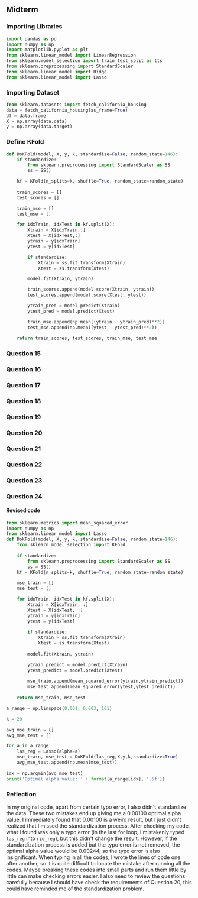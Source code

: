 ## Midterm
### Importing Libraries 
```python
import pandas as pd
import numpy as np
import matplotlib.pyplot as plt
from sklearn.linear_model import LinearRegression
from sklearn.model_selection import train_test_split as tts
from sklearn.preprocessing import StandardScaler
from sklearn.linear_model import Ridge
from sklearn.linear_model import Lasso
```
### Importing Dataset
```python
from sklearn.datasets import fetch_california_housing
data = fetch_california_housing(as_frame=True)
df = data.frame
X = np.array(data.data)
y = np.array(data.target)
```
### Define KFold
```python
def DoKFold(model, X, y, k, standardize=False, random_state=146):
    if standardize:
        from sklearn.preprocessing import StandardScaler as SS
        ss = SS()

    kf = KFold(n_splits=k, shuffle=True, random_state=random_state)
   
    train_scores = []
    test_scores = []

    train_mse = []
    test_mse = []

    for idxTrain, idxTest in kf.split(X):
        Xtrain = X[idxTrain,:]
        Xtest = X[idxTest,:]
        ytrain = y[idxTrain]
        ytest = y[idxTest]

        if standardize:
            Xtrain = ss.fit_transform(Xtrain)
            Xtest = ss.transform(Xtest)

        model.fit(Xtrain, ytrain)

        train_scores.append(model.score(Xtrain, ytrain))
        test_scores.append(model.score(Xtest, ytest))

        ytrain_pred = model.predict(Xtrain)
        ytest_pred = model.predict(Xtest)

        train_mse.append(np.mean((ytrain - ytrain_pred)**2))
        test_mse.append(np.mean((ytest - ytest_pred)**2))
        
    return train_scores, test_scores, train_mse, test_mse
```
### Question 15

### Question 16

### Question 17

### Question 18

### Question 19

### Question 20

### Question 21

### Question 22

### Question 23

### Question 24
#### Revised code
```python
from sklearn.metrics import mean_squared_error
import numpy as np
from sklearn.linear_model import Lasso
def DoKFold(model, X, y, k, standardize=False, random_state=146):
    from sklearn.model_selection import KFold
    
    if standardize:
        from sklearn.preprocessing import StandardScaler as SS
        ss = SS()
    kf = KFold(n_splits=k, shuffle=True, random_state=random_state)

    mse_train = []
    mse_test = []

    for idxTrain, idxTest in kf.split(X):
        Xtrain = X[idxTrain, :]
        Xtest = X[idxTest, :]
        ytrain = y[idxTrain]
        ytest = y[idxTest]
        
        if standardize:
            Xtrain = ss.fit_transform(Xtrain) 
            Xtest = ss.transform(Xtest)
            
        model.fit(Xtrain, ytrain)

        ytrain_predict = model.predict(Xtrain)
        ytest_predict = model.predict(Xtest)
        
        mse_train.append(mean_squared_error(ytrain,ytrain_predict))
        mse_test.append(mean_squared_error(ytest,ytest_predict))
        
    return mse_train, mse_test

a_range = np.linspace(0.001, 0.003, 101)

k = 20

avg_mse_train = []
avg_mse_test = []

for a in a_range:
    las_reg = Lasso(alpha=a)
    mse_train, mse_test = DoKFold(las_reg,X,y,k,standardize=True)
    avg_mse_test.append(np.mean(mse_test))
    
idx = np.argmin(avg_mse_test)
print('Optimal alpha value: ' + format(a_range[idx], '.5f'))
```
### Reflection
In my original code, apart from certain typo error, I also didn't standardize the data. These two mistakes end up giving me a 0.00100 optimal alpha value. I immediately found that 0.00100 is a weird result, but I just didn't realized that I missed the standardization process. After checking my code, what I found was only a typo error (in the last for loop, I mistakenly typed `las_reg` into `rid_reg`), but this didn't change the result. However, if the standardization process is added but the typo error is not removed, the optimal alpha value would be 0.00244, so the typo error is also insignificant. When typing in all the codes, I wrote the lines of code one after another, so it is quite difficult to locate the mistake after running all the codes. Maybe breaking these codes into small parts and run them little by little can make checking errors easier. I also need to review the questions carefully because I should have check the requirements of Question 20, this could have reminded me of the standardization problem.   
